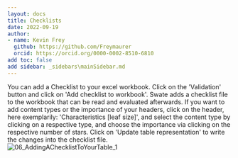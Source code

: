 ```yaml
---
layout: docs
title: Checklists
date: 2022-09-19
author: 
- name: Kevin Frey
  github: https://github.com/Freymaurer
  orcid: https://orcid.org/0000-0002-8510-6810
add toc: false
add sidebar: _sidebars\mainSidebar.md
---
```


You can add a Checklist to your excel workbook. Click on the 'Validation' button and click on 'Add checklist to workbook'. Swate adds a checklist file to the workbook that can be read and evaluated afterwards. If you want to add content types or the importance of your headers, click on the header, here exemplarily: 'Characteristics [leaf size]', and select the content type by clicking on a respective type, and choose the importance via clicking on the respective number of stars. Click on 'Update table representation' to write the changes into the checklist file.  
![06_AddingAChecklistToYourTable_1](https://user-images.githubusercontent.com/47781170/110664316-926ca200-81c7-11eb-9b99-57fba22e58ee.png)